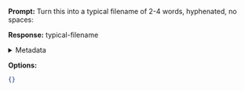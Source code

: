 **Prompt:**
Turn this into a typical filename of  2-4 words, hyphenated, no spaces: 

**Response:**
typical-filename

<details><summary>Metadata</summary>

- Duration: 497 ms
- Datetime: 2024-01-09T10:30:52.179514
- Model: gpt-3.5-turbo-0613

</details>

**Options:**
```json
{}
```

